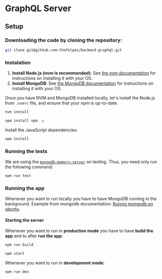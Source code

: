 # GraphQL Server

## Setup

### Downloading the code by cloning the repository:

```bash
git clone git@github.com:thefelpes/backend-graphql.git
```

### Instalation

1. **Install Node.js (nvm is recommended)**: See [the nvm documentation](https://github.com/creationix/nvm) for instructions on installing it with your OS.
2. **Install MongoDB**: See [the MongoDB documentation](https://docs.mongodb.com/manual/installation/) for instructions on installing it with your OS.

Once you have NVM and MongoDB installed locally, let's install the Node.js from `.nvmrc` file, and ensure that your npm is up-to-date.

```bash
nvm install
```

```bash
npm install npm -g
```

Install the JavaScript dependencies:

```bash
npm install
```

### Running the tests

We are using the [`mongodb-memory-server`](https://github.com/nodkz/mongodb-memory-server) on testing. Thus, you need only run the following command:

```bash
npm run test
```

### Running the app

Whenever you want to run locally you have to have MongoDB running in the background. Example from mongodb documentation: [Runnig mongodb on ubuntu](https://docs.mongodb.com/manual/tutorial/install-mongodb-on-ubuntu/#start-mongodb).

#### Starting the server

Whenever you want to run in **production mode** you have to have **build the app** and to after **run the app**:

```bash
npm run build
```

```bash
npm start
```

Whenever you want to run in **development mode**:

```bash
npm run dev
```
